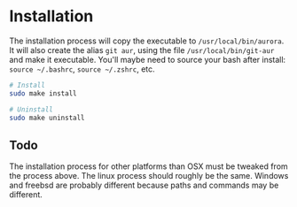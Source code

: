 # Installation

The installation process will copy the executable to `/usr/local/bin/aurora`. It will also create the alias `git aur`, using the file `/usr/local/bin/git-aur` and make it executable. You'll maybe need to source your bash after install: `source ~/.bashrc`, `source ~/.zshrc`, etc.

```bash
# Install
sudo make install

# Uninstall
sudo make uninstall
```
## Todo

The installation process for other platforms than OSX must be tweaked from the process above. The linux process should roughly be the same. Windows and freebsd are probably different because paths and commands may be different.